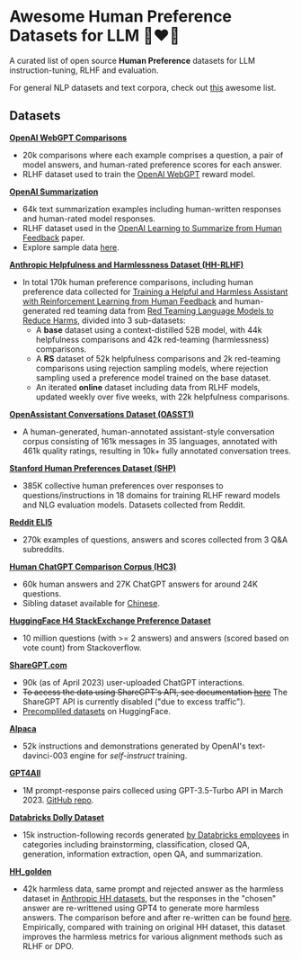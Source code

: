 # Awesome Human Preference Datasets for LLM 🧑❤️🤖
A curated list of open source **Human Preference** datasets for LLM instruction-tuning, RLHF and evaluation.

For general NLP datasets and text corpora, check out [this](https://github.com/niderhoff/nlp-datasets) awesome list.


## Datasets
[**OpenAI WebGPT Comparisons**](https://huggingface.co/datasets/openai/webgpt_comparisons)
- 20k comparisons where each example comprises a question, a pair of model answers, and human-rated preference scores for each answer. 
- RLHF dataset used to train the [OpenAI WebGPT](https://arxiv.org/abs/2112.09332) reward model.

[**OpenAI Summarization**](https://huggingface.co/datasets/openai/summarize_from_feedback)
- 64k text summarization examples including human-written responses and human-rated model responses. 
- RLHF dataset used in the [OpenAI Learning to Summarize from Human Feedback](https://arxiv.org/abs/2009.01325) paper.
- Explore sample data [here](https://openaipublic.blob.core.windows.net/summarize-from-feedback/website/index.html#/tldr_comparisons).

[**Anthropic Helpfulness and Harmlessness Dataset (HH-RLHF)**](https://huggingface.co/datasets/Anthropic/hh-rlhf) 
- In total 170k human preference comparisons, including human preference data collected for [Training a Helpful and Harmless Assistant with Reinforcement Learning from Human Feedback](https://arxiv.org/pdf/2204.05862.pdf) and human-generated red teaming data from [Red Teaming Language Models to Reduce Harms](https://arxiv.org/abs/2209.07858), divided into 3 sub-datasets:
    - A **base** dataset using a context-distilled 52B model, with 44k helpfulness comparisons and 42k red-teaming (harmlessness) comparisons.
    - A **RS** dataset of 52k helpfulness comparisons and 2k red-teaming comparisons using rejection sampling models, where rejection sampling used a preference model trained on the base dataset.
    - An iterated **online** dataset including data from RLHF models, updated weekly over five weeks, with 22k helpfulness comparisons.

[**OpenAssistant Conversations Dataset (OASST1)**](https://huggingface.co/datasets/OpenAssistant/oasst1)
- A human-generated, human-annotated assistant-style conversation corpus consisting of 161k messages in 35 languages, annotated with 461k quality ratings, resulting in 10k+ fully annotated conversation trees. 

[**Stanford Human Preferences Dataset (SHP)**](https://huggingface.co/datasets/stanfordnlp/SHP) 
- 385K collective human preferences over responses to questions/instructions in 18 domains for training RLHF reward models and NLG evaluation models. Datasets collected from Reddit.

[**Reddit ELI5**](https://huggingface.co/datasets/eli5)
- 270k examples of questions, answers and scores collected from 3 Q&A subreddits.

[**Human ChatGPT Comparison Corpus (HC3)**](https://huggingface.co/datasets/Hello-SimpleAI/HC3)
- 60k human answers and 27K ChatGPT answers for around 24K questions.
- Sibling dataset available for [Chinese](https://huggingface.co/datasets/Hello-SimpleAI/HC3-Chinese).

[**HuggingFace H4 StackExchange Preference Dataset**](https://huggingface.co/datasets/HuggingFaceH4/stack-exchange-preferences)
- 10 million questions (with >= 2 answers) and answers (scored based on vote count) from Stackoverflow. 

[**ShareGPT.com**](https://sharegpt.com/)
- 90k (as of April 2023) user-uploaded ChatGPT interactions.
- ~~To access the data using ShareGPT's API, see documentation [here](https://github.com/domeccleston/sharegpt#rest-api)~~ The ShareGPT API is currently disabled ("due to excess traffic"). 
- [Precompliled datasets](https://huggingface.co/datasets?sort=downloads&search=sharegpt) on HuggingFace.

[**Alpaca**](https://huggingface.co/datasets/tatsu-lab/alpaca)
- 52k instructions and demonstrations generated by OpenAI's text-davinci-003 engine for _self-instruct_ training.

[**GPT4All**](https://huggingface.co/datasets/nomic-ai/gpt4all_prompt_generations)
- 1M prompt-response pairs colleced using GPT-3.5-Turbo API in March 2023. [GitHub repo](https://github.com/nomic-ai/gpt4all).

[**Databricks Dolly Dataset**](https://huggingface.co/datasets/databricks/databricks-dolly-15k)
- 15k instruction-following records generated [by Databricks employees](https://www.databricks.com/blog/2023/04/12/dolly-first-open-commercially-viable-instruction-tuned-llm) in categories including brainstorming, classification, closed QA, generation, information extraction, open QA, and summarization.

[**HH_golden**](https://huggingface.co/datasets/Unified-Language-Model-Alignment/Anthropic_HH_Golden)
- 42k harmless data, same prompt and rejected answer as the harmless dataset in [Anthropic HH datasets](https://huggingface.co/datasets/Anthropic/hh-rlhf), but the responses in the "chosen" answer are re-writtened using GPT4 to generate more harmless answers. The comparison before and after re-written can be found [here](https://huggingface.co/datasets/Unified-Language-Model-Alignment/Anthropic_HH_Golden). Empirically, compared with training on original HH dataset, this dataset improves the harmless metrics for various alignment methods such as RLHF or DPO.
